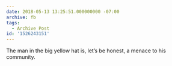 ```yaml
---
date: 2018-05-13 13:25:51.000000000 -07:00
archive: fb
tags: 
  - Archive Post
id: '1526243151'
---
```


The man in the big yellow hat is, let’s be honest, a menace to his community.
